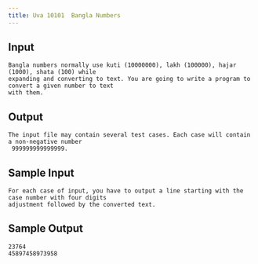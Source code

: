 ```yaml
---
title: Uva 10101  Bangla Numbers
---
```



## Input

```
Bangla numbers normally use kuti (10000000), lakh (100000), hajar (1000), shata (100) while
expanding and converting to text. You are going to write a program to convert a given number to text
with them.
```

## Output

```
The input file may contain several test cases. Each case will contain a non-negative number
 999999999999999.

```

## Sample Input

```
For each case of input, you have to output a line starting with the case number with four digits
adjustment followed by the converted text.

```

## Sample Output

```
23764
45897458973958

```
